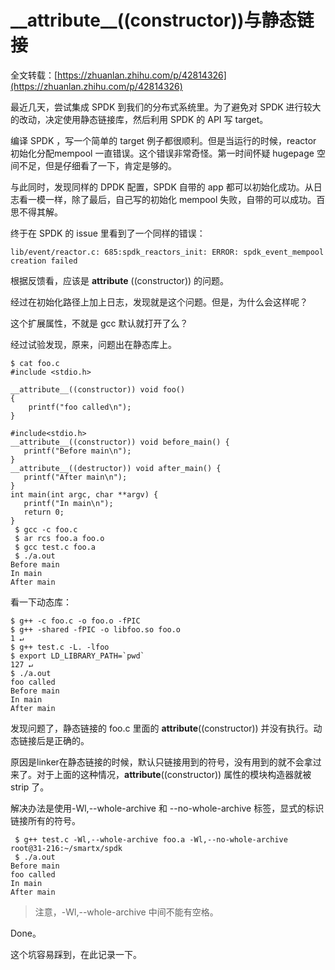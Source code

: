 # \_\_attribute\_\_((constructor))与静态链接

全文转载：[https://zhuanlan.zhihu.com/p/42814326](https://zhuanlan.zhihu.com/p/42814326)

最近几天，尝试集成 SPDK 到我们的分布式系统里。为了避免对 SPDK 进行较大的改动，决定使用静态链接库，然后利用 SPDK 的 API 写 target。

编译 SPDK ，写一个简单的 target 例子都很顺利。但是当运行的时候，reactor 初始化分配mempool 一直错误。这个错误非常奇怪。第一时间怀疑 hugepage 空间不足，但是仔细看了一下，肯定是够的。

与此同时，发现同样的 DPDK 配置，SPDK 自带的 app 都可以初始化成功。从日志看一模一样，除了最后，自己写的初始化 mempool 失败，自带的可以成功。百思不得其解。

终于在 SPDK 的 issue 里看到了一个同样的错误：

```
lib/event/reactor.c: 685:spdk_reactors_init: ERROR: spdk_event_mempool creation failed
```

根据反馈看，应该是 __attribute__ ((constructor)) 的问题。

经过在初始化路径上加上日志，发现就是这个问题。但是，为什么会这样呢？

这个扩展属性，不就是 gcc 默认就打开了么？

经过试验发现，原来，问题出在静态库上。

```
$ cat foo.c 
#include <stdio.h>

__attribute__((constructor)) void foo()
{
    printf("foo called\n");
}

#include<stdio.h>
__attribute__((constructor)) void before_main() {
   printf("Before main\n");
}
__attribute__((destructor)) void after_main() {
   printf("After main\n");
}
int main(int argc, char **argv) {
   printf("In main\n");
   return 0;
}
 $ gcc -c foo.c
 $ ar rcs foo.a foo.o 
 $ gcc test.c foo.a
 $ ./a.out 
Before main
In main
After main
```

看一下动态库：

```
$ g++ -c foo.c -o foo.o -fPIC
$ g++ -shared -fPIC -o libfoo.so foo.o                                                                                                                                                                         1 ↵
$ g++ test.c -L. -lfoo                
$ export LD_LIBRARY_PATH=`pwd`                                                                                                                                                                               127 ↵
$ ./a.out                     
foo called
Before main
In main
After main
```

发现问题了，静态链接的 foo.c 里面的 __attribute__((constructor)) 并没有执行。动态链接后是正确的。

原因是linker在静态链接的时候，默认只链接用到的符号，没有用到的就不会拿过来了。对于上面的这种情况，__attribute__((constructor)) 属性的模块构造器就被 strip 了。

解决办法是使用-Wl,--whole-archive 和 --no-whole-archive 标签，显式的标识链接所有的符号。

```
 $ g++ test.c -Wl,--whole-archive foo.a -Wl,--no-whole-archive
root@31-216:~/smartx/spdk 
 $ ./a.out 
Before main
foo called
In main
After main
```

> 注意，-Wl,--whole-archive 中间不能有空格。

Done。

这个坑容易踩到，在此记录一下。